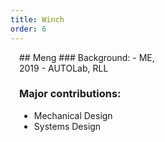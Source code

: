 ```yaml
---
title: Winch
order: 6
---
```


<style scoped>
.person {
    float: left;
    padding: 0 1em;
    width: 48%;
}
</style>

<div class="person" markdown="1">
## Meng 
### Background:
- ME, 2019
- AUTOLab, RLL

### Major contributions:
- Mechanical Design
- Systems Design
</div>


<div style="clear: both;"></div>
